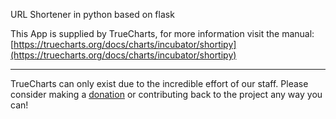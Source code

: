 URL Shortener in python based on flask

This App is supplied by TrueCharts, for more information visit the manual: [https://truecharts.org/docs/charts/incubator/shortipy](https://truecharts.org/docs/charts/incubator/shortipy)

---

TrueCharts can only exist due to the incredible effort of our staff.
Please consider making a [donation](https://truecharts.org/docs/about/sponsor) or contributing back to the project any way you can!
